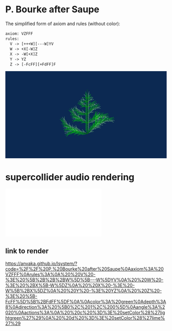 # P. Bourke after Saupe

The simplified form of axiom and rules (without color):

```
axiom: VZFFF
rules:
  V -> [+++W][---W]YV
  W -> +X[-W]Z
  X -> -W[+X]Z
  Y -> YZ
  Z -> [-FcFF][+FdFF]F
```

![P. Bourke after Saupe](bourke-after-saupe.svg)

# supercollider audio rendering

![P. Bourke after Saupe](bourke-after-saupe.scd)

## link to render 

https://anvaka.github.io/lsystem/?code=%2F%2F%20P.%20Bourke%20after%20Saupe%0Aaxiom%3A%20VZFFF%0Arules%3A%0A%20%20V%20-%3E%20%5B%2B%2B%2BW%5D%5B---W%5DYV%0A%20%20W%20-%3E%20%2BX%5B-W%5DZ%0A%20%20X%20-%3E%20-W%5B%2BX%5DZ%0A%20%20Y%20-%3E%20YZ%0A%20%20Z%20-%3E%20%5B-FcFF%5D%5B%2BFdFF%5DF%0A%0Acolor%3A%20green%0Adepth%3A8%0Adirection%3A%20%5B0%2C%201%2C%200%5D%0Aangle%3A%2020%0Aactions%3A%0A%20%20c%20%3D%3E%20setColor%28%27lightgreen%27%29%0A%20%20d%20%3D%3E%20setColor%28%27lime%27%29
